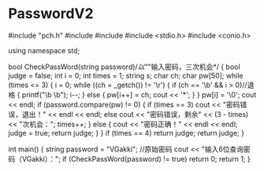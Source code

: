 # PasswordV2
#include "pch.h"
#include <iostream>
#include <cstring>
#include <stdio.h>
#include <conio.h>

using namespace std;

bool CheckPassWord(string password)/*以"*"输入密码，三次机会*/
{
	bool judge = false;
	int i = 0;
	int times = 1;
	string s;
	char ch;
	char pw[50];
	while (times <= 3)
	{
		i = 0;
		while ((ch = _getch()) != '\r')
		{
			if (ch == '\b' && i > 0)//退格
			{
				printf("\b \b");
				i--;
			}
			else
			{
				pw[i++] = ch;
				cout << '*';
			}
		}
		pw[i] = '\0';
		cout << endl;
		if (password.compare(pw) != 0)
		{
			if (times == 3)
				cout << "密码错误，退出！" << endl << endl;
			else
				cout << "密码错误，剩余" << (3 - times) << "次机会：";
			times++;
		}
		else
		{
			cout << "密码正确！" << endl << endl;
			judge = true;
			return judge;
		}
	}
	if (times == 4)
		return judge;
	return judge;
}

int main()
{
	string password = "VGakki"; //原始密码
	cout << "输入6位查询密码（VGakki）：";
	if (CheckPassWord(password) != true)
		return 0;
	return 1;
}
